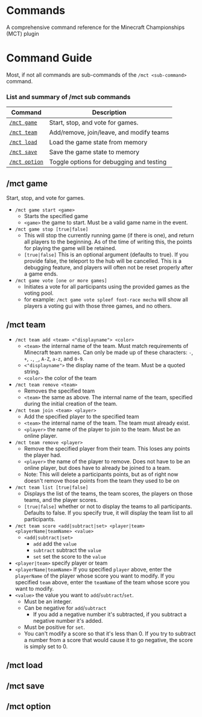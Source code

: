 # Commands

A comprehensive command reference for the Minecraft Championships (MCT) plugin

# Command Guide

Most, if not all commands are sub-commands of the `/mct <sub-command>` command.

### List and summary of /mct sub commands

| Command                      | Description                              |
|------------------------------|------------------------------------------|
| [`/mct game`](#mct-game)     | Start, stop, and vote for games.         |
| [`/mct team`](#mct-team)     | Add/remove, join/leave, and modify teams |
| [`/mct load`](#mct-load)     | Load the game state from memory          |
| [`/mct save`](#mct-save)     | Save the game state to memory            |
| [`/mct option`](#mct-option) | Toggle options for debugging and testing |

## /mct game

Start, stop, and vote for games.

- `/mct game start <game>`
  - Starts the specified game
  - `<game>` the game to start. Must be a valid game name in the event.
- `/mct game stop [true|false]`
  - This will stop the currently running game (if there is one), and return all players to the beginning. As of the time of writing this, the points for playing the game will be retained.
  - `[true|false]` This is an optional argument (defaults to true). If you provide false, the teleport to the hub will be cancelled. This is a debugging feature, and players will often not be reset properly after a game ends.
- `/mct game vote [one or more games]`
  - Initiates a vote for all participants using the provided games as the voting pool.
  - for example: `/mct game vote spleef foot-race mecha` will show all players a voting gui with those three games, and no others.

## /mct team

- `/mct team add <team> <"displayname"> <color>`
  - `<team>` the internal name of the team. Must match requirements of Minecraft team names. Can only be made up of these characters: `-`, `+`, `.`, `_`, `A-Z`, `a-z`, and `0-9`.
  - `<"displayname">` the display name of the team. Must be a quoted string.
  - `<color>` the color of the team
- `/mct team remove <team>`
  - Removes the specified team
  - `<team>` the same as above. The internal name of the team, specified during the initial creation of the team.
- `/mct team join <team> <player>`
  - Add the specified player to the specified team
  - `<team>` the internal name of the team. The team must already exist.
  - `<player>` the name of the player to join to the team. Must be an online player.
- `/mct team remove <player>`
  - Remove the specified player from their team. This loses any points the player had.
  - `<player>` the name of the player to remove. Does not have to be an online player, but does have to already be joined to a team.
  - Note: This will delete a participants points, but as of right now doesn't remove those points from the team they used to be on
- `/mct team list [true|false]`
  - Displays the list of the teams, the team scores, the players on those teams, and the player scores.
  - `[true|false]` whether or not to display the teams to all participants. Defaults to false. If you specify true, it will display the team list to all participants.
- `/mct team score <add|subtract|set> <player|team> <playerName|teamName> <value>`
  - `<add|subtract|set>`
    - `add` add the `value`
    - `subtract` subtract the `value`
    - `set` set the score to the `value`
- `<player|team>` specify player or team
- `<playerName|teamName>` If you specified `player` above, enter the `playerName` of the player whose score you want to modify. If you specified `team` above, enter the `teamName` of the team whose score you want to modify.
- `<value>` the value you want to `add`/`subtract`/`set`.
  - Must be an integer.
  - Can be negative for `add`/`subtract`
    - If you add a negative number it's subtracted, if you subtract a negative number it's added.
  - Must be positive for `set`.
  - You can't modify a score so that it's less than 0. If you try to subtract a number from a score that would cause it to go negative, the score is simply set to 0.

## /mct load

## /mct save

## /mct option
